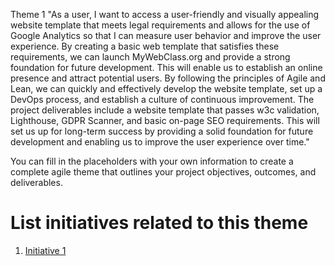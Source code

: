 Theme 1
"As a user, I want to access a user-friendly and visually appealing website template that meets legal requirements and allows for the use of Google Analytics so that I can measure user behavior and improve the user experience. By creating a basic web template that satisfies these requirements, we can launch MyWebClass.org and provide a strong foundation for future development. This will enable us to establish an online presence and attract potential users. By following the principles of Agile and Lean, we can quickly and effectively develop the website template, set up a DevOps process, and establish a culture of continuous improvement. The project deliverables include a website template that passes w3c validation, Lighthouse, GDPR Scanner, and basic on-page SEO requirements. This will set us up for long-term success by providing a solid foundation for future development and enabling us to improve the user experience over time."

You can fill in the placeholders with your own information to create a complete agile theme that outlines your project objectives, outcomes, and deliverables.

# List initiatives related to this theme

1. [Initiative 1](documentation/templates/theme/initiatives/initiative_1.md)
